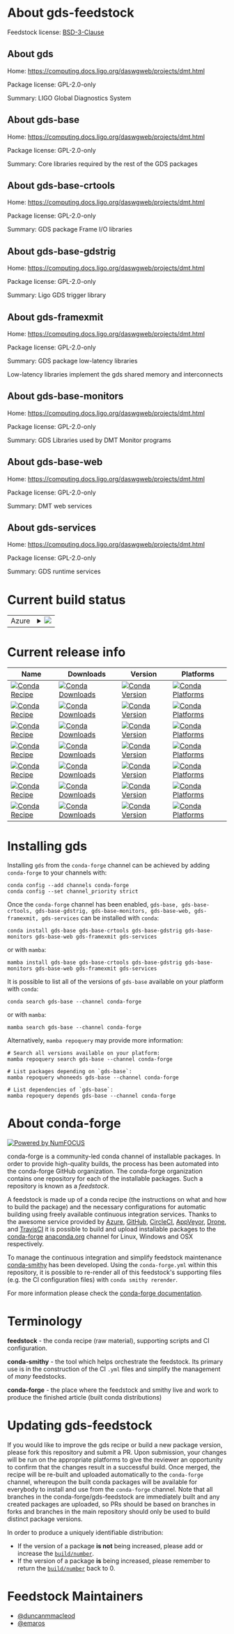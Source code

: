 About gds-feedstock
===================

Feedstock license: [BSD-3-Clause](https://github.com/conda-forge/gds-feedstock/blob/main/LICENSE.txt)


About gds
---------

Home: https://computing.docs.ligo.org/daswgweb/projects/dmt.html

Package license: GPL-2.0-only

Summary: LIGO Global Diagnostics System

About gds-base
--------------

Home: https://computing.docs.ligo.org/daswgweb/projects/dmt.html

Package license: GPL-2.0-only

Summary: Core libraries required by the rest of the GDS packages

About gds-base-crtools
----------------------

Home: https://computing.docs.ligo.org/daswgweb/projects/dmt.html

Package license: GPL-2.0-only

Summary: GDS package Frame I/O libraries

About gds-base-gdstrig
----------------------

Home: https://computing.docs.ligo.org/daswgweb/projects/dmt.html

Package license: GPL-2.0-only

Summary: Ligo GDS trigger library

About gds-framexmit
-------------------

Home: https://computing.docs.ligo.org/daswgweb/projects/dmt.html

Package license: GPL-2.0-only

Summary: GDS package low-latency libraries

Low-latency libraries implement the gds shared memory and interconnects

About gds-base-monitors
-----------------------

Home: https://computing.docs.ligo.org/daswgweb/projects/dmt.html

Package license: GPL-2.0-only

Summary: GDS Libraries used by DMT Monitor programs

About gds-base-web
------------------

Home: https://computing.docs.ligo.org/daswgweb/projects/dmt.html

Package license: GPL-2.0-only

Summary: DMT web services

About gds-services
------------------

Home: https://computing.docs.ligo.org/daswgweb/projects/dmt.html

Package license: GPL-2.0-only

Summary: GDS runtime services

Current build status
====================


<table>
    
  <tr>
    <td>Azure</td>
    <td>
      <details>
        <summary>
          <a href="https://dev.azure.com/conda-forge/feedstock-builds/_build/latest?definitionId=12872&branchName=main">
            <img src="https://dev.azure.com/conda-forge/feedstock-builds/_apis/build/status/gds-feedstock?branchName=main">
          </a>
        </summary>
        <table>
          <thead><tr><th>Variant</th><th>Status</th></tr></thead>
          <tbody><tr>
              <td>linux_64</td>
              <td>
                <a href="https://dev.azure.com/conda-forge/feedstock-builds/_build/latest?definitionId=12872&branchName=main">
                  <img src="https://dev.azure.com/conda-forge/feedstock-builds/_apis/build/status/gds-feedstock?branchName=main&jobName=linux&configuration=linux%20linux_64_" alt="variant">
                </a>
              </td>
            </tr><tr>
              <td>linux_aarch64</td>
              <td>
                <a href="https://dev.azure.com/conda-forge/feedstock-builds/_build/latest?definitionId=12872&branchName=main">
                  <img src="https://dev.azure.com/conda-forge/feedstock-builds/_apis/build/status/gds-feedstock?branchName=main&jobName=linux&configuration=linux%20linux_aarch64_" alt="variant">
                </a>
              </td>
            </tr><tr>
              <td>linux_ppc64le</td>
              <td>
                <a href="https://dev.azure.com/conda-forge/feedstock-builds/_build/latest?definitionId=12872&branchName=main">
                  <img src="https://dev.azure.com/conda-forge/feedstock-builds/_apis/build/status/gds-feedstock?branchName=main&jobName=linux&configuration=linux%20linux_ppc64le_" alt="variant">
                </a>
              </td>
            </tr><tr>
              <td>osx_64</td>
              <td>
                <a href="https://dev.azure.com/conda-forge/feedstock-builds/_build/latest?definitionId=12872&branchName=main">
                  <img src="https://dev.azure.com/conda-forge/feedstock-builds/_apis/build/status/gds-feedstock?branchName=main&jobName=osx&configuration=osx%20osx_64_" alt="variant">
                </a>
              </td>
            </tr><tr>
              <td>osx_arm64</td>
              <td>
                <a href="https://dev.azure.com/conda-forge/feedstock-builds/_build/latest?definitionId=12872&branchName=main">
                  <img src="https://dev.azure.com/conda-forge/feedstock-builds/_apis/build/status/gds-feedstock?branchName=main&jobName=osx&configuration=osx%20osx_arm64_" alt="variant">
                </a>
              </td>
            </tr>
          </tbody>
        </table>
      </details>
    </td>
  </tr>
</table>

Current release info
====================

| Name | Downloads | Version | Platforms |
| --- | --- | --- | --- |
| [![Conda Recipe](https://img.shields.io/badge/recipe-gds--base-green.svg)](https://anaconda.org/conda-forge/gds-base) | [![Conda Downloads](https://img.shields.io/conda/dn/conda-forge/gds-base.svg)](https://anaconda.org/conda-forge/gds-base) | [![Conda Version](https://img.shields.io/conda/vn/conda-forge/gds-base.svg)](https://anaconda.org/conda-forge/gds-base) | [![Conda Platforms](https://img.shields.io/conda/pn/conda-forge/gds-base.svg)](https://anaconda.org/conda-forge/gds-base) |
| [![Conda Recipe](https://img.shields.io/badge/recipe-gds--base--crtools-green.svg)](https://anaconda.org/conda-forge/gds-base-crtools) | [![Conda Downloads](https://img.shields.io/conda/dn/conda-forge/gds-base-crtools.svg)](https://anaconda.org/conda-forge/gds-base-crtools) | [![Conda Version](https://img.shields.io/conda/vn/conda-forge/gds-base-crtools.svg)](https://anaconda.org/conda-forge/gds-base-crtools) | [![Conda Platforms](https://img.shields.io/conda/pn/conda-forge/gds-base-crtools.svg)](https://anaconda.org/conda-forge/gds-base-crtools) |
| [![Conda Recipe](https://img.shields.io/badge/recipe-gds--base--gdstrig-green.svg)](https://anaconda.org/conda-forge/gds-base-gdstrig) | [![Conda Downloads](https://img.shields.io/conda/dn/conda-forge/gds-base-gdstrig.svg)](https://anaconda.org/conda-forge/gds-base-gdstrig) | [![Conda Version](https://img.shields.io/conda/vn/conda-forge/gds-base-gdstrig.svg)](https://anaconda.org/conda-forge/gds-base-gdstrig) | [![Conda Platforms](https://img.shields.io/conda/pn/conda-forge/gds-base-gdstrig.svg)](https://anaconda.org/conda-forge/gds-base-gdstrig) |
| [![Conda Recipe](https://img.shields.io/badge/recipe-gds--base--monitors-green.svg)](https://anaconda.org/conda-forge/gds-base-monitors) | [![Conda Downloads](https://img.shields.io/conda/dn/conda-forge/gds-base-monitors.svg)](https://anaconda.org/conda-forge/gds-base-monitors) | [![Conda Version](https://img.shields.io/conda/vn/conda-forge/gds-base-monitors.svg)](https://anaconda.org/conda-forge/gds-base-monitors) | [![Conda Platforms](https://img.shields.io/conda/pn/conda-forge/gds-base-monitors.svg)](https://anaconda.org/conda-forge/gds-base-monitors) |
| [![Conda Recipe](https://img.shields.io/badge/recipe-gds--base--web-green.svg)](https://anaconda.org/conda-forge/gds-base-web) | [![Conda Downloads](https://img.shields.io/conda/dn/conda-forge/gds-base-web.svg)](https://anaconda.org/conda-forge/gds-base-web) | [![Conda Version](https://img.shields.io/conda/vn/conda-forge/gds-base-web.svg)](https://anaconda.org/conda-forge/gds-base-web) | [![Conda Platforms](https://img.shields.io/conda/pn/conda-forge/gds-base-web.svg)](https://anaconda.org/conda-forge/gds-base-web) |
| [![Conda Recipe](https://img.shields.io/badge/recipe-gds--framexmit-green.svg)](https://anaconda.org/conda-forge/gds-framexmit) | [![Conda Downloads](https://img.shields.io/conda/dn/conda-forge/gds-framexmit.svg)](https://anaconda.org/conda-forge/gds-framexmit) | [![Conda Version](https://img.shields.io/conda/vn/conda-forge/gds-framexmit.svg)](https://anaconda.org/conda-forge/gds-framexmit) | [![Conda Platforms](https://img.shields.io/conda/pn/conda-forge/gds-framexmit.svg)](https://anaconda.org/conda-forge/gds-framexmit) |
| [![Conda Recipe](https://img.shields.io/badge/recipe-gds--services-green.svg)](https://anaconda.org/conda-forge/gds-services) | [![Conda Downloads](https://img.shields.io/conda/dn/conda-forge/gds-services.svg)](https://anaconda.org/conda-forge/gds-services) | [![Conda Version](https://img.shields.io/conda/vn/conda-forge/gds-services.svg)](https://anaconda.org/conda-forge/gds-services) | [![Conda Platforms](https://img.shields.io/conda/pn/conda-forge/gds-services.svg)](https://anaconda.org/conda-forge/gds-services) |

Installing gds
==============

Installing `gds` from the `conda-forge` channel can be achieved by adding `conda-forge` to your channels with:

```
conda config --add channels conda-forge
conda config --set channel_priority strict
```

Once the `conda-forge` channel has been enabled, `gds-base, gds-base-crtools, gds-base-gdstrig, gds-base-monitors, gds-base-web, gds-framexmit, gds-services` can be installed with `conda`:

```
conda install gds-base gds-base-crtools gds-base-gdstrig gds-base-monitors gds-base-web gds-framexmit gds-services
```

or with `mamba`:

```
mamba install gds-base gds-base-crtools gds-base-gdstrig gds-base-monitors gds-base-web gds-framexmit gds-services
```

It is possible to list all of the versions of `gds-base` available on your platform with `conda`:

```
conda search gds-base --channel conda-forge
```

or with `mamba`:

```
mamba search gds-base --channel conda-forge
```

Alternatively, `mamba repoquery` may provide more information:

```
# Search all versions available on your platform:
mamba repoquery search gds-base --channel conda-forge

# List packages depending on `gds-base`:
mamba repoquery whoneeds gds-base --channel conda-forge

# List dependencies of `gds-base`:
mamba repoquery depends gds-base --channel conda-forge
```


About conda-forge
=================

[![Powered by
NumFOCUS](https://img.shields.io/badge/powered%20by-NumFOCUS-orange.svg?style=flat&colorA=E1523D&colorB=007D8A)](https://numfocus.org)

conda-forge is a community-led conda channel of installable packages.
In order to provide high-quality builds, the process has been automated into the
conda-forge GitHub organization. The conda-forge organization contains one repository
for each of the installable packages. Such a repository is known as a *feedstock*.

A feedstock is made up of a conda recipe (the instructions on what and how to build
the package) and the necessary configurations for automatic building using freely
available continuous integration services. Thanks to the awesome service provided by
[Azure](https://azure.microsoft.com/en-us/services/devops/), [GitHub](https://github.com/),
[CircleCI](https://circleci.com/), [AppVeyor](https://www.appveyor.com/),
[Drone](https://cloud.drone.io/welcome), and [TravisCI](https://travis-ci.com/)
it is possible to build and upload installable packages to the
[conda-forge](https://anaconda.org/conda-forge) [anaconda.org](https://anaconda.org/)
channel for Linux, Windows and OSX respectively.

To manage the continuous integration and simplify feedstock maintenance
[conda-smithy](https://github.com/conda-forge/conda-smithy) has been developed.
Using the ``conda-forge.yml`` within this repository, it is possible to re-render all of
this feedstock's supporting files (e.g. the CI configuration files) with ``conda smithy rerender``.

For more information please check the [conda-forge documentation](https://conda-forge.org/docs/).

Terminology
===========

**feedstock** - the conda recipe (raw material), supporting scripts and CI configuration.

**conda-smithy** - the tool which helps orchestrate the feedstock.
                   Its primary use is in the construction of the CI ``.yml`` files
                   and simplify the management of *many* feedstocks.

**conda-forge** - the place where the feedstock and smithy live and work to
                  produce the finished article (built conda distributions)


Updating gds-feedstock
======================

If you would like to improve the gds recipe or build a new
package version, please fork this repository and submit a PR. Upon submission,
your changes will be run on the appropriate platforms to give the reviewer an
opportunity to confirm that the changes result in a successful build. Once
merged, the recipe will be re-built and uploaded automatically to the
`conda-forge` channel, whereupon the built conda packages will be available for
everybody to install and use from the `conda-forge` channel.
Note that all branches in the conda-forge/gds-feedstock are
immediately built and any created packages are uploaded, so PRs should be based
on branches in forks and branches in the main repository should only be used to
build distinct package versions.

In order to produce a uniquely identifiable distribution:
 * If the version of a package **is not** being increased, please add or increase
   the [``build/number``](https://docs.conda.io/projects/conda-build/en/latest/resources/define-metadata.html#build-number-and-string).
 * If the version of a package **is** being increased, please remember to return
   the [``build/number``](https://docs.conda.io/projects/conda-build/en/latest/resources/define-metadata.html#build-number-and-string)
   back to 0.

Feedstock Maintainers
=====================

* [@duncanmmacleod](https://github.com/duncanmmacleod/)
* [@emaros](https://github.com/emaros/)


